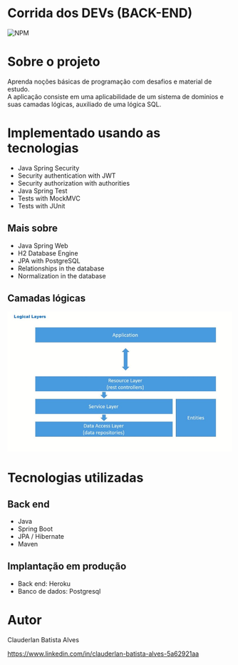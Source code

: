 # Corrida dos DEVs (BACK-END)
![NPM](https://img.shields.io/npm/l/react)
# Sobre o projeto
Aprenda noções básicas de programação com desafios e material de estudo. <br>
A aplicação consiste em uma aplicabilidade de um sistema de dominios e suas camadas lógicas, auxiliado de uma lógica SQL.
# Implementado usando as tecnologias
- Java Spring Security
- Security authentication with JWT
- Security authorization with authorities
- Java Spring Test
- Tests with MockMVC
- Tests with JUnit

## Mais sobre
- Java Spring Web
- H2 Database Engine
- JPA with PostgreSQL
- Relationships in the database
- Normalization in the database
## Camadas lógicas
![Camadas lógicas](https://github.com/Clauderlan/workshop-spring3/blob/main/assets/logical%20layers.jpg)

# Tecnologias utilizadas
## Back end
- Java
- Spring Boot
- JPA / Hibernate
- Maven

## Implantação em produção
- Back end: Heroku
- Banco de dados: Postgresql

# Autor

Clauderlan Batista Alves

https://www.linkedin.com/in/clauderlan-batista-alves-5a62921aa
